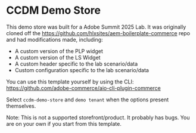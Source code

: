 # CCDM Demo Store

This demo store was built for a Adobe Summit 2025 Lab. It was originally cloned off the https://github.com/hlxsites/aem-boilerplate-commerce repo and had modifications made, including:

* A custom version of the PLP widget
* A custom version of the LS Widget
* A custom header specific to the lab scenario/data
* Custom configuration specific to the lab scenario/data

You can use this template yourself by using the CLI: https://github.com/adobe-commerce/aio-cli-plugin-commerce

Select `ccdm-demo-store` and `demo tenant` when the options present themselves.

Note: This is not a supported storefront/product. It probably has bugs. You are on your own if you start from this template.

